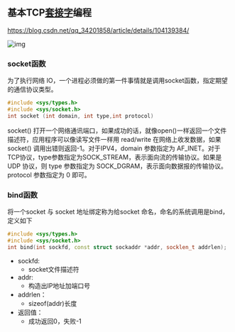 ## 基本TCP[套接字](https://so.csdn.net/so/search?q=套接字&spm=1001.2101.3001.7020)编程

https://blog.csdn.net/qq_34201858/article/details/104139384/



![img](https://img-blog.csdnimg.cn/20200202111805754.png?x-oss-process=image/watermark,type_ZmFuZ3poZW5naGVpdGk,shadow_10,text_aHR0cHM6Ly9ibG9nLmNzZG4ubmV0L3FxXzM0MjAxODU4,size_16,color_FFFFFF,t_70)

### socket函数

为了执行网络 IO，一个进程必须做的第一件事情就是调用socket函数，指定期望的通信协议类型。

```C++
#include <sys/types.h>
#include <sys/socket.h>
int socket (int domain, int type,int protocol)
```

socket() 打开一个网络通讯端口，如果成功的话，就像open()一样返回一个文件描述符，应用程序可以像读写文件一样用 read/write 在网络上收发数据，如果 socket() 调用出错则返回-1。对于IPV4，domain 参数指定为 AF_INET。对于TCP协议，type参数指定为SOCK_STREAM，表示面向流的传输协议。如果是 UDP 协议，则 type 参数指定为 SOCK_DGRAM，表示面向数据报的传输协议。protocol 参数指定为 0 即可。

### bind函数

将一个socket 与 socket 地址绑定称为给socket 命名，命名的系统调用是bind，定义如下

```C++
#include <sys/types.h>
#include <sys/socket.h>
int bind(int sockfd, const struct sockaddr *addr, socklen_t addrlen);
```

- sockfd:
  - socket文件描述符
- addr:
  - 构造出IP地址加端口号
- addrlen：
  - sizeof(addr)长度
- 返回值：
  - 成功返回0，失败-1


